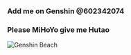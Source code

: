 ### Add me on Genshin @602342074
### Please MiHoYo give me Hutao
![Genshin Beach](https://upload-os-bbs.hoyolab.com/upload/2021/07/23/46275262/efab9ffcf11a137e0d2980b9b778cf76_1876530580762177839.gif?x-oss-process=image/resize,s_740/quality,q_80/auto-orient,0/interlace,1/format,gif)

<!--
**braykzmi/braykzmi** is a ✨ _special_ ✨ repository because its `README.md` (this file) appears on your GitHub profile.

Here are some ideas to get you started:

- 🔭 I’m currently working on ...
- 🌱 I’m currently learning ...
- 👯 I’m looking to collaborate on ...
- 🤔 I’m looking for help with ...
- 💬 Ask me about ...
- 📫 How to reach me: ...
- 😄 Pronouns: ...
- ⚡ Fun fact: ...
-->
